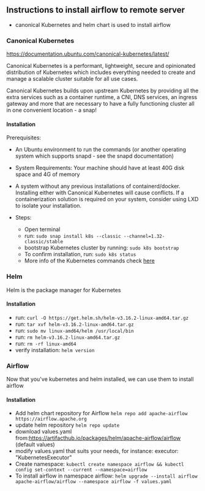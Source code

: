 ## Instructions to install airflow to remote server
- canonical Kubernetes and helm chart is used to install airflow

### Canonical Kubernetes

https://documentation.ubuntu.com/canonical-kubernetes/latest/

Canonical Kubernetes is a performant, lightweight, secure and opinionated distribution of Kubernetes which includes everything needed to create and manage a scalable cluster suitable for all use cases.

Canonical Kubernetes builds upon upstream Kubernetes by providing all the extra services such as a container runtime, a CNI, DNS services, an ingress gateway and more that are necessary to have a fully functioning cluster all in one convenient location - a snap!

#### Installation
Prerequisites:
- An Ubuntu environment to run the commands (or another operating system which supports snapd - see the snapd documentation)

- System Requirements: Your machine should have at least 40G disk space and 4G of memory

- A system without any previous installations of containerd/docker. Installing either with Canonical Kubernetes will cause conflicts. If a containerization solution is required on your system, consider using LXD to isolate your installation.

- Steps:
    - Open terminal
    - run: ```sudo snap install k8s --classic --channel=1.32-classic/stable```
    - bootstrap Kubernetes cluster by running: ```sudo k8s bootstrap```
    - To confirm installation, run: ```sudo k8s status```
    - More info of the Kubernetes commands check [here](docs/systems/hetzner/kubernetes_commands.md)

### Helm
Helm is the package manager for Kubernetes
#### Installation
- run: ```curl -O https://get.helm.sh/helm-v3.16.2-linux-amd64.tar.gz```
- run: ```tar xvf helm-v3.16.2-linux-amd64.tar.gz```
- run: ```sudo mv linux-amd64/helm /usr/local/bin```
- run: ```rm helm-v3.16.2-linux-amd64.tar.gz```
- run: ```rm -rf linux-amd64```
- verify installation: ```helm version```

### Airflow
Now that you've kubernetes and helm installed, we can use them to install airflow

#### Installation
- Add helm chart repository for Airflow
```helm repo add apache-airflow https://airflow.apache.org```
- update helm repository
```helm repo update```
- download values.yaml from:https://artifacthub.io/packages/helm/apache-airflow/airflow (default values)
- modify values.yaml that suits your needs, for instance:
executor: "KubernetesExecutor"
- Create namespace:
```kubectl create namespace airflow && kubectl config set-context --current --namespace=airflow```
- To install airflow in namespace airflow:
```helm upgrade --install airflow apache-airflow/airflow --namespace airflow -f values.yaml```